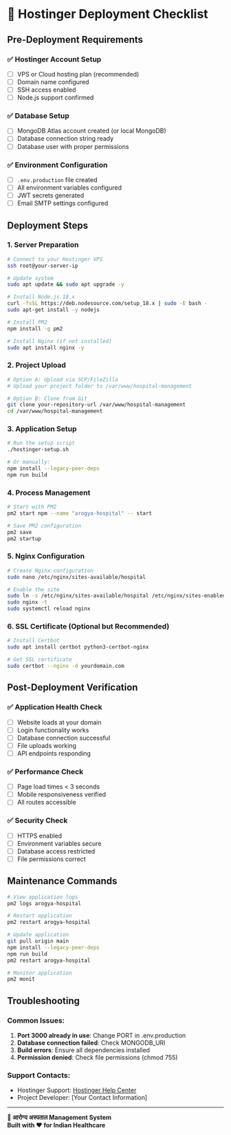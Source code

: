 # 🚀 Hostinger Deployment Checklist

## Pre-Deployment Requirements

### ✅ Hostinger Account Setup
- [ ] VPS or Cloud hosting plan (recommended)
- [ ] Domain name configured
- [ ] SSH access enabled
- [ ] Node.js support confirmed

### ✅ Database Setup
- [ ] MongoDB Atlas account created (or local MongoDB)
- [ ] Database connection string ready
- [ ] Database user with proper permissions

### ✅ Environment Configuration
- [ ] `.env.production` file created
- [ ] All environment variables configured
- [ ] JWT secrets generated
- [ ] Email SMTP settings configured

## Deployment Steps

### 1. Server Preparation
```bash
# Connect to your Hostinger VPS
ssh root@your-server-ip

# Update system
sudo apt update && sudo apt upgrade -y

# Install Node.js 18.x
curl -fsSL https://deb.nodesource.com/setup_18.x | sudo -E bash -
sudo apt-get install -y nodejs

# Install PM2
npm install -g pm2

# Install Nginx (if not installed)
sudo apt install nginx -y
```

### 2. Project Upload
```bash
# Option A: Upload via SCP/FileZilla
# Upload your project folder to /var/www/hospital-management

# Option B: Clone from Git
git clone your-repository-url /var/www/hospital-management
cd /var/www/hospital-management
```

### 3. Application Setup
```bash
# Run the setup script
./hostinger-setup.sh

# Or manually:
npm install --legacy-peer-deps
npm run build
```

### 4. Process Management
```bash
# Start with PM2
pm2 start npm --name "arogya-hospital" -- start

# Save PM2 configuration
pm2 save
pm2 startup
```

### 5. Nginx Configuration
```bash
# Create Nginx configuration
sudo nano /etc/nginx/sites-available/hospital

# Enable the site
sudo ln -s /etc/nginx/sites-available/hospital /etc/nginx/sites-enabled/
sudo nginx -t
sudo systemctl reload nginx
```

### 6. SSL Certificate (Optional but Recommended)
```bash
# Install Certbot
sudo apt install certbot python3-certbot-nginx

# Get SSL certificate
sudo certbot --nginx -d yourdomain.com
```

## Post-Deployment Verification

### ✅ Application Health Check
- [ ] Website loads at your domain
- [ ] Login functionality works
- [ ] Database connection successful
- [ ] File uploads working
- [ ] API endpoints responding

### ✅ Performance Check
- [ ] Page load times < 3 seconds
- [ ] Mobile responsiveness verified
- [ ] All routes accessible

### ✅ Security Check
- [ ] HTTPS enabled
- [ ] Environment variables secure
- [ ] Database access restricted
- [ ] File permissions correct

## Maintenance Commands

```bash
# View application logs
pm2 logs arogya-hospital

# Restart application
pm2 restart arogya-hospital

# Update application
git pull origin main
npm install --legacy-peer-deps
npm run build
pm2 restart arogya-hospital

# Monitor application
pm2 monit
```

## Troubleshooting

### Common Issues:
1. **Port 3000 already in use**: Change PORT in .env.production
2. **Database connection failed**: Check MONGODB_URI
3. **Build errors**: Ensure all dependencies installed
4. **Permission denied**: Check file permissions (chmod 755)

### Support Contacts:
- Hostinger Support: [Hostinger Help Center](https://support.hostinger.com)
- Project Developer: [Your Contact Information]

---

**🏥 आरोग्य अस्पताल Management System**  
**Built with ❤️ for Indian Healthcare**
